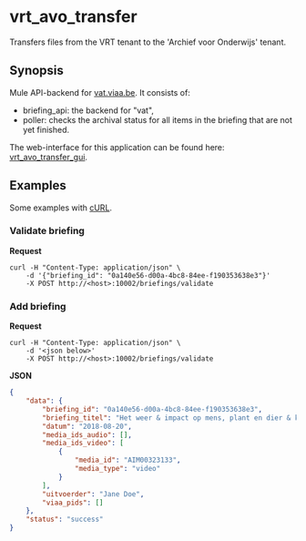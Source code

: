 # vrt_avo_transfer

Transfers files from the VRT tenant to the 'Archief voor Onderwijs' tenant.

## Synopsis

Mule API-backend for [vat.viaa.be](https://vat.viaa.be/).  It consists of:
- briefing_api: the backend for "vat",
- poller: checks the archival status for all items in the briefing that are not
  yet finished.

The web-interface for this application can be found here:
[vrt_avo_transfer_gui](https://github.com/viaacode/vrt_avo_transfer_gui).

## Examples

Some examples with [cURL](https://curl.haxx.se/).

### Validate briefing

**Request**

```shell
curl -H "Content-Type: application/json" \
	-d '{"briefing_id": "0a140e56-d00a-4bc8-84ee-f190353638e3"}'
	-X POST http://<host>:10002/briefings/validate
```

### Add briefing

**Request**

```shell
curl -H "Content-Type: application/json" \
	-d '<json below>'
	-X POST http://<host>:10002/briefings/validate
```

**JSON**

```json
{
    "data": {
        "briefing_id": "0a140e56-d00a-4bc8-84ee-f190353638e3",
        "briefing_titel": "Het weer & impact op mens, plant en dier & klimaat",
        "datum": "2018-08-20",
        "media_ids_audio": [],
        "media_ids_video": [
            {
                "media_id": "AIM00323133",
                "media_type": "video"
            }
        ],
        "uitvoerder": "Jane Doe",
        "viaa_pids": []
    },
    "status": "success"
}
```


